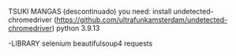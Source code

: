 TSUKI MANGAS (descontinuado)
you need:
install undetected-chromedriver (https://github.com/ultrafunkamsterdam/undetected-chromedriver)
python 3.9.13

-LIBRARY 
selenium 
beautifulsoup4 
requests
